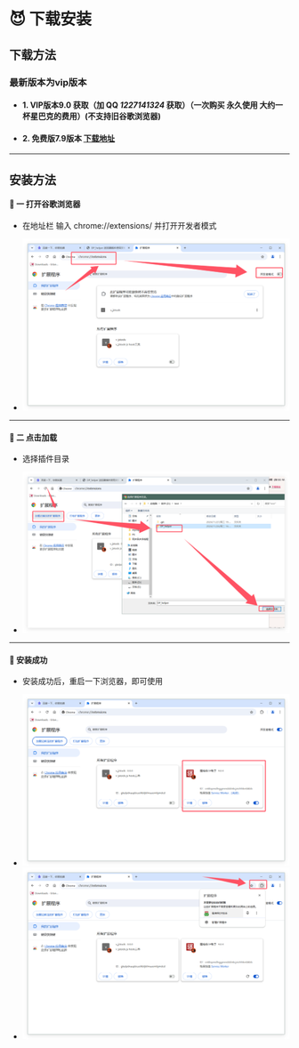 



#  😈 下载安装

## 下载方法

### 最新版本为vip版本



- #### 1.  VIP版本9.0  获取（加 QQ ***1227141324*** 获取）（一次购买 永久使用 大约一杯星巴克的费用）(不支持旧谷歌浏览器)

- #### 2.  免费版7.9版本  <span style="text-decoration: underline;">[下载地址](https://github.com/wxhzhwxhzh/saossion_code_helper_online/releases/download/7.9/DP_helper_7.9.rar/)</span>




---
## 安装方法

####  👻 一 打开谷歌浏览器  
- 在地址栏 输入   chrome://extensions/ 并打开开发者模式
    
     
- <img src="./markdown3/QQ_1732782419231.png" alt="alt text" > 

---
#### 👻 二 点击加载 
-   选择插件目录
    
  
- <img src="./markdown3/QQ_1732782535205.png" alt="alt text" > 

---
#### 👻 安装成功
-   安装成功后，重启一下浏览器，即可使用
    
    
- <img src="./markdown3/QQ_1732782618624.png" alt="alt text" > 
- <img src="./markdown3/QQ_1732782685453.png" alt="alt text" > 
 


